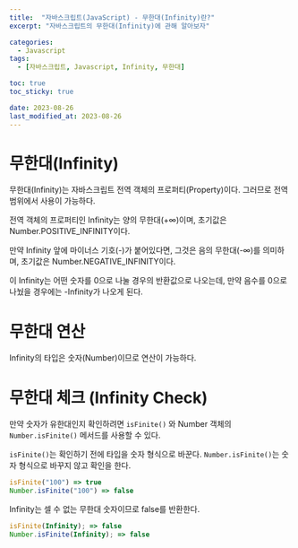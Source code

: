 ```yaml
---
title:  "자바스크립트(JavaScript) - 무한대(Infinity)란?"
excerpt: "자바스크립트의 무한대(Infinity)에 관해 알아보자"

categories:
  - Javascript
tags:
  - [자바스크립트, Javascript, Infinity, 무한대]

toc: true
toc_sticky: true

date: 2023-08-26
last_modified_at: 2023-08-26
---
```


# 무한대(Infinity)
무한대(Infinity)는 자바스크립트 전역 객체의 프로퍼티(Property)이다. 그러므로 전역 범위에서 사용이 가능하다.

전역 객체의 프로퍼티인 Infinity는 양의 무한대(+∞)이며, 초기값은 Number.POSITIVE_INFINITY이다.

만약 Infinity 앞에 마이너스 기호(-)가 붙어있다면, 그것은 음의 무한대(-∞)를 의미하며, 초기값은 Number.NEGATIVE_INFINITY이다.

이 Infinity는 어떤 숫자를 0으로 나눌 경우의 반환값으로 나오는데, 만약 음수를 0으로 나눴을 경우에는 -Infinity가 나오게 된다.

# 무한대 연산
Infinity의 타입은 숫자(Number)이므로 연산이 가능하다.

# 무한대 체크 (Infinity Check)
만약 숫자가 유한대인지 확인하려면 ``isFinite()`` 와 Number 객체의 ``Number.isFinite()`` 메서드를 사용할 수 있다.

``isFinite()``는 확인하기 전에 타입을 숫자 형식으로 바꾼다. ``Number.isFinite()``는 숫자 형식으로 바꾸지 않고 확인을 한다.

```js
isFinite("100") => true
Number.isFinite("100") => false
```

Infinity는 셀 수 없는 무한대 숫자이므로 false를 반환한다.

```js
isFinite(Infinity); => false
Number.isFinite(Infinity); => false
```